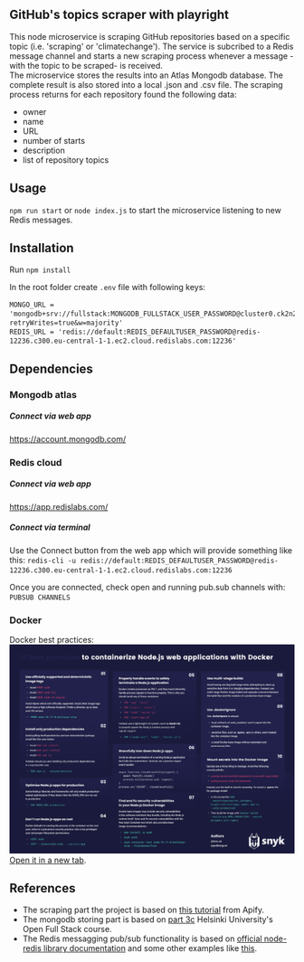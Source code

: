 ## GitHub's topics scraper with playright

This node microservice is scraping GitHub repositories based on a specific topic (i.e. 'scraping' or 'climatechange').
The service is subcribed to a Redis message channel and starts a new scraping process whenever a message -with the topic to be scraped- is received.   
The microservice stores the results into an Atlas Mongodb database. The complete result is also stored into a local .json and .csv file. 
The scraping process returns for each repository found the following data: 
- owner
- name
- URL
- number of starts
- description
- list of repository topics

## Usage

`npm run start` or `node index.js` to start the microservice listening to new Redis messages.

## Installation

Run `npm install`

In the root folder create `.env` file with following keys:   
```
MONGO_URL = 'mongodb+srv://fullstack:MONGODB_FULLSTACK_USER_PASSWORD@cluster0.ck2n2.mongodb.net/repos?retryWrites=true&w=majority'
REDIS_URL = 'redis://default:REDIS_DEFAULTUSER_PASSWORD@redis-12236.c300.eu-central-1-1.ec2.cloud.redislabs.com:12236'
```

## Dependencies

### Mongodb atlas

##### Connect via web app
https://account.mongodb.com/

### Redis cloud

##### Connect via web app

https://app.redislabs.com/ 

##### Connect via terminal
Use the Connect button from the web app which will provide something like this:
`redis-cli -u redis://default:REDIS_DEFAULTUSER_PASSWORD@redis-12236.c300.eu-central-1-1.ec2.cloud.redislabs.com:12236`

Once you are connected, check open and running pub.sub channels with:
`PUBSUB CHANNELS`

### Docker 

Docker best practices:
![Docker best practices](./documentation/NodeJS-CheatSheet_page-0001.jpg)[Open it in a new tab](https://res.cloudinary.com/snyk/images/v1/wordpress-sync/NodeJS-CheatSheet/NodeJS-CheatSheet.pdf).

## References

- The scraping part the project is based on [this tutorial](https://blog.apify.com/how-to-scrape-the-web-with-playwright-ece1ced75f73/) from Apify.
- The mongodb storing part is based on [part 3c](https://fullstackopen.com/en/part3/saving_data_to_mongo_db#mongo-db) Helsinki University's Open Full Stack course.   
- The Redis messagging pub/sub functionality is based on [official node-redis library documentation](https://github.com/redis/node-redis/blob/master/docs/pub-sub.md) and some other examples like [this](https://blog.logrocket.com/using-redis-pub-sub-node-js/).